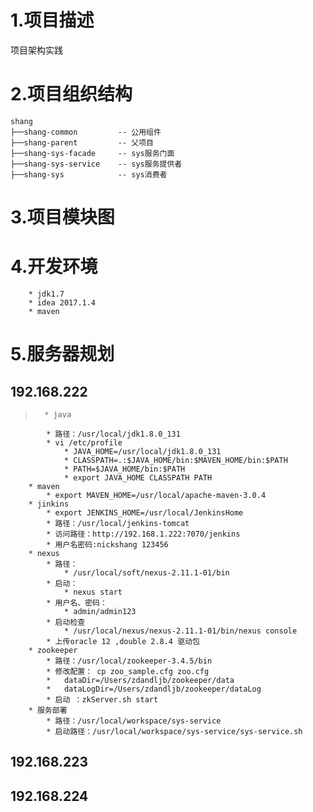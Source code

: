# 1.项目描述
项目架构实践

# 2.项目组织结构
``` 
shang
├──shang-common         -- 公用组件
├──shang-parent         -- 父项目
├──shang-sys-facade     -- sys服务门面
├──shang-sys-service    -- sys服务提供者
├──shang-sys            -- sys消费者
```

# 3.项目模块图


# 4.开发环境
		* jdk1.7
		* idea 2017.1.4
		* maven
		
# 5.服务器规划

## 192.168.222
>		* java
			* 路径：/usr/local/jdk1.8.0_131
			* vi /etc/profile
				* JAVA_HOME=/usr/local/jdk1.8.0_131
				* CLASSPATH=.:$JAVA_HOME/bin:$MAVEN_HOME/bin:$PATH
				* PATH=$JAVA_HOME/bin:$PATH
				* export JAVA_HOME CLASSPATH PATH
		* maven
			* export MAVEN_HOME=/usr/local/apache-maven-3.0.4
		* jinkins
			* export JENKINS_HOME=/usr/local/JenkinsHome
			* 路径：/usr/local/jenkins-tomcat
			* 访问路径：http://192.168.1.222:7070/jenkins
			* 用户名密码:nickshang 123456
		* nexus
			* 路径：
				* /usr/local/soft/nexus-2.11.1-01/bin
			* 启动：
				* nexus start
			* 用户名、密码：
				* admin/admin123
			* 启动检查
				* /usr/local/nexus/nexus-2.11.1-01/bin/nexus console
			* 上传oracle 12 ,double 2.8.4 驱动包
		* zookeeper  
		    * 路径：/usr/local/zookeeper-3.4.5/bin
		    * 修改配置： cp zoo_sample.cfg zoo.cfg
		    *   dataDir=/Users/zdandljb/zookeeper/data
            *   dataLogDir=/Users/zdandljb/zookeeper/dataLog  
		    * 启动 ：zkServer.sh start
		* 服务部署
			* 路径：/usr/local/workspace/sys-service
			* 启动路径：/usr/local/workspace/sys-service/sys-service.sh
		
			
## 192.168.223

## 192.168.224


